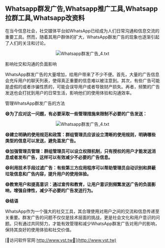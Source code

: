 ## **Whatsapp群发广告,Whatsapp推广工具,Whatsapp拉群工具,Whatsapp改资料**

在当今信息社会，社交媒体平台如WhatsApp已经成为人们日常沟通和信息交流的重要工具。然而，随着其用户群体的扩大，WhatsApp群发广告的现象也逐渐引起了人们的关注和讨论。

 <center><img src="https://vst.tw/MP4/tuiguang/png/0.png" alt="Whatsapp群发广告_4.txt"></center>

影响社交和沟通的负面影响

WhatsApp群发广告的大量增加，给用户带来了不少不便。首先，大量的广告信息会充斥用户的聊天列表，使得真正重要的信息难以被注意到。其次，有些广告可能是虚假的或者诈骗性质的，可能会误导用户或者导致财产损失。再者，频繁的广告发送也会打扰到用户的日常生活，影响他们的使用体验和沟通效率。

管理WhatsApp群发广告的方法

**😄为了应对这一问题，有必要采取一些管理措施来限制不必要的广告发送：**

 <center><img src="https://vst.tw/MP4/tuiguang/png/6.png" alt="Whatsapp群发广告_4.txt"></center>

**😄建立明确的使用规范和政策：群组管理员应该设立清晰的使用规则，明确哪些类型的信息可以发送，避免滥发广告。**

**😄加强管理员管理：群组管理员可以设立权限机制，只有授权的用户才能发送消息或者发布广告，这样可以有效减少不必要的广告信息。**

**😄利用技术手段过滤广告：有些第三方应用程序可以帮助管理员自动识别和屏蔽垃圾信息和广告内容，提升用户的使用体验。**

**😄教育用户和提高意识：通过宣传和教育，让用户意识到频繁发送广告的负面影响，增强自律性，减少不必要的广告发送行为。**

**😄结语**

WhatsApp作为一个强大的社交工具，其合理使用对用户之间的交流和信息传递至关重要。群发广告的问题不仅仅是技术层面的挑战，更是社会文化和用户意识的问题。只有通过共同努力，才能有效管理和减少WhatsApp群发广告对用户的影响，保持其良好的使用体验和社交价值。


[👻访问软件官网 http://www.vst.tw👻](http://www.vst.tw)
